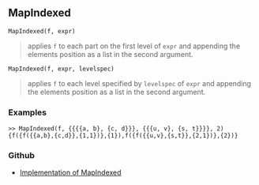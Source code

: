## MapIndexed

```
MapIndexed(f, expr) 
```

> applies `f` to each part on the first level of `expr` and appending the elements position as a list in the second argument.
	
```
MapIndexed(f, expr, levelspec)
```

> applies `f` to each level specified by `levelspec` of `expr` and appending the elements position as a list in the second argument.

### Examples

```
>> MapIndexed(f, {{{{a, b}, {c, d}}}, {{{u, v}, {s, t}}}}, 2)
{f({f({{a,b},{c,d}},{1,1})},{1}),f({f({{u,v},{s,t}},{2,1})},{2})}
```

### Github

* [Implementation of MapIndexed](https://github.com/axkr/symja_android_library/blob/master/symja_android_library/matheclipse-core/src/main/java/org/matheclipse/core/builtin/StructureFunctions.java#L1096) 
